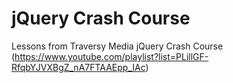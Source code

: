 # jQuery Crash Course
Lessons from Traversy Media jQuery Crash Course 
(https://www.youtube.com/playlist?list=PLillGF-RfqbYJVXBgZ_nA7FTAAEpp_IAc)
